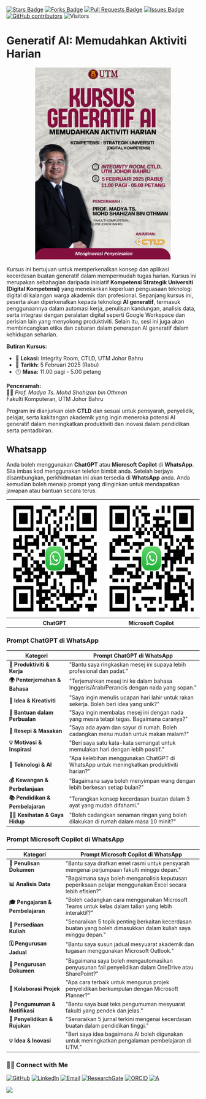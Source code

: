 <a href="https://github.com/drshahizan/short-course/stargazers"><img src="https://img.shields.io/github/stars/drshahizan/short-course" alt="Stars Badge"/></a>
<a href="https://github.com/drshahizan/short-course/network/members"><img src="https://img.shields.io/github/forks/drshahizan/short-course" alt="Forks Badge"/></a>
<a href="https://github.com/drshahizan/short-course/pulls"><img src="https://img.shields.io/github/issues-pr/drshahizan/short-course" alt="Pull Requests Badge"/></a>
<a href="https://github.com/drshahizan/short-course"><img src="https://img.shields.io/github/issues/drshahizan/short-course" alt="Issues Badge"/></a>
<a href="https://github.com/drshahizan/short-course/graphs/contributors"><img alt="GitHub contributors" src="https://img.shields.io/github/contributors/drshahizan/short-course?color=2b9348"></a>
![Visitors](https://api.visitorbadge.io/api/visitors?path=https%3A%2F%2Fgithub.com%2Fdrshahizan%2Fshort-course&labelColor=%23d9e3f0&countColor=%23697689&style=flat)


# Generatif AI: Memudahkan Aktiviti Harian
<p align="center">
 <img src="https://github.com/drshahizan/short-course/blob/main/image/25%20Gen%20AI.jpeg"  height="500">
</p>

Kursus ini bertujuan untuk memperkenalkan konsep dan aplikasi kecerdasan buatan generatif dalam mempermudah tugas harian. Kursus ini merupakan sebahagian daripada inisiatif **Kompetensi Strategik Universiti (Digital Kompetensi)** yang menekankan keperluan penguasaan teknologi digital di kalangan warga akademik dan profesional. Sepanjang kursus ini, peserta akan diperkenalkan kepada teknologi **AI generatif**, termasuk penggunaannya dalam automasi kerja, penulisan kandungan, analisis data, serta integrasi dengan peralatan digital seperti Google Workspace dan perisian lain yang menyokong produktiviti. Selain itu, sesi ini juga akan membincangkan etika dan cabaran dalam penerapan AI generatif dalam kehidupan seharian.

**Butiran Kursus:**
- 📍 **Lokasi:** Integrity Room, CTLD, UTM Johor Bahru  
- 📅 **Tarikh:** 5 Februari 2025 (Rabu)  
- 🕚 **Masa:** 11.00 pagi - 5.00 petang  

**Penceramah:**  
👨‍🏫 *Prof. Madya Ts. Mohd Shahizan bin Othman*  
Fakulti Komputeran, UTM Johor Bahru  

Program ini dianjurkan oleh **CTLD** dan sesuai untuk pensyarah, penyelidik, pelajar, serta kakitangan akademik yang ingin meneroka potensi AI generatif dalam meningkatkan produktiviti dan inovasi dalam pendidikan serta pentadbiran.

## Whatsapp
Anda boleh menggunakan **ChatGPT** atau **Microsoft Copilot** di **WhatsApp**. Sila imbas kod menggunakan telefon bimbit anda. Setelah berjaya disambungkan, perkhidmatan ini akan tersedia di **WhatsApp** anda. Anda kemudian boleh menaip prompt yang diinginkan untuk mendapatkan jawapan atau bantuan secara terus.

<table align="center">
  <tr>
    <td align="center"><img src="images/chatgpt.png" height="300"></td>
    <td align="center"><img src="images/copilot.png" height="300"></td>
  </tr>
   <tr>
    <th align="center">ChatGPT</th>
    <th align="center">Microsoft Copilot</th>
  </tr>
</table>

### Prompt ChatGPT di WhatsApp

| **Kategori**            | **Prompt ChatGPT di WhatsApp** |
|-------------------------|--------------------------------|
| **💼 Produktiviti & Kerja** | "Bantu saya ringkaskan mesej ini supaya lebih profesional dan padat." |
| **🌍 Penterjemahan & Bahasa** | "Terjemahkan mesej ini ke dalam bahasa Inggeris/Arab/Perancis dengan nada yang sopan." |
| **🎨 Idea & Kreativiti** | "Saya ingin menulis ucapan hari lahir untuk rakan sekerja. Boleh beri idea yang unik?" |
| **💬 Bantuan dalam Perbualan** | "Saya ingin membalas mesej ini dengan nada yang mesra tetapi tegas. Bagaimana caranya?" |
| **🍲 Resepi & Masakan** | "Saya ada ayam dan sayur di rumah. Boleh cadangkan menu mudah untuk makan malam?" |
| **💡 Motivasi & Inspirasi** | "Beri saya satu kata-kata semangat untuk memulakan hari dengan lebih positif." |
| **🤖 Teknologi & AI** | "Apa kelebihan menggunakan ChatGPT di WhatsApp untuk meningkatkan produktiviti harian?" |
| **💰 Kewangan & Perbelanjaan** | "Bagaimana saya boleh menyimpan wang dengan lebih berkesan setiap bulan?" |
| **📚 Pendidikan & Pembelajaran** | "Terangkan konsep kecerdasan buatan dalam 3 ayat yang mudah difahami." |
| **🏋️‍♂️ Kesihatan & Gaya Hidup** | "Boleh cadangkan senaman ringan yang boleh dilakukan di rumah dalam masa 10 minit?" |

### Prompt Microsoft Copilot di WhatsApp

| **Kategori**            | **Prompt Microsoft Copilot di WhatsApp** |
|-------------------------|--------------------------------|
| **📄 Penulisan Dokumen** | "Bantu saya drafkan emel rasmi untuk pensyarah mengenai perjumpaan fakulti minggu depan." |
| **📊 Analisis Data** | "Bagaimana saya boleh menganalisis keputusan peperiksaan pelajar menggunakan Excel secara lebih efisien?" |
| **🎓 Pengajaran & Pembelajaran** | "Boleh cadangkan cara menggunakan Microsoft Teams untuk kelas dalam talian yang lebih interaktif?" |
| **📝 Persediaan Kuliah** | "Senaraikan 5 topik penting berkaitan kecerdasan buatan yang boleh dimasukkan dalam kuliah saya minggu depan." |
| **🗓️ Pengurusan Jadual** | "Bantu saya susun jadual mesyuarat akademik dan tugasan menggunakan Microsoft Outlook." |
| **📑 Pengurusan Dokumen** | "Bagaimana saya boleh mengautomasikan penyusunan fail penyelidikan dalam OneDrive atau SharePoint?" |
| **🤝 Kolaborasi Projek** | "Apa cara terbaik untuk mengurus projek penyelidikan berkumpulan dengan Microsoft Planner?" |
| **📢 Pengumuman & Notifikasi** | "Bantu saya buat teks pengumuman mesyuarat fakulti yang pendek dan jelas." |
| **📜 Penyelidikan & Rujukan** | "Senaraikan 5 jurnal terkini mengenai kecerdasan buatan dalam pendidikan tinggi." |
| **💡 Idea & Inovasi** | "Beri saya idea bagaimana AI boleh digunakan untuk meningkatkan pengalaman pembelajaran di UTM." |


### 🙌🏻 Connect with Me
<p align="left">
    <a href="https://github.com/drshahizan" target="_blank"><img alt="GitHub" src="https://img.shields.io/badge/-@drshahizan-181717?style=flat-square&logo=GitHub&logoColor=white"></a>
    <a href="https://www.linkedin.com/in/drshahizan" target="_blank"><img alt="LinkedIn" src="https://img.shields.io/badge/-drshahizan-blue?style=flat-square&logo=Linkedin&logoColor=white&link=https://www.linkedin.com/in/drshahizan/"></a>
    <a href="mailto:shahizan@utm.my" target="_blank"><img alt="Email" src="https://img.shields.io/badge/-shahizan@utm.my-c14438?style=flat-square&logo=Gmail&logoColor=white&link=mailto:shahizan@utm.my.com"></a>
    <a href="https://www.researchgate.net/profile/Mohd-Othman-28" target="_blank"><img alt="ResearchGate" src="https://img.shields.io/badge/-ResearchGate-00CCBB?style=flat-square&logo=ResearchGate&logoColor=white"></a>
    <a href="https://orcid.org/0000-0003-4261-1873" target="_blank"><img alt="ORCID" src="https://img.shields.io/badge/-ORCID-A6CE39?style=flat-square&logo=ORCID&logoColor=white"></a> 
 <a href="https://visitorbadge.io/status?path=https%3A%2F%2Fgithub.com%2Fdrshahizan" target="_blank"><img alt="A" src="https://api.visitorbadge.io/api/visitors?path=https%3A%2F%2Fgithub.com%2Fdrshahizan&labelColor=%23697689&countColor=%23555555&style=plastic"></a>
 
![](https://hit.yhype.me/github/profile?user_id=81284918)
</p>

